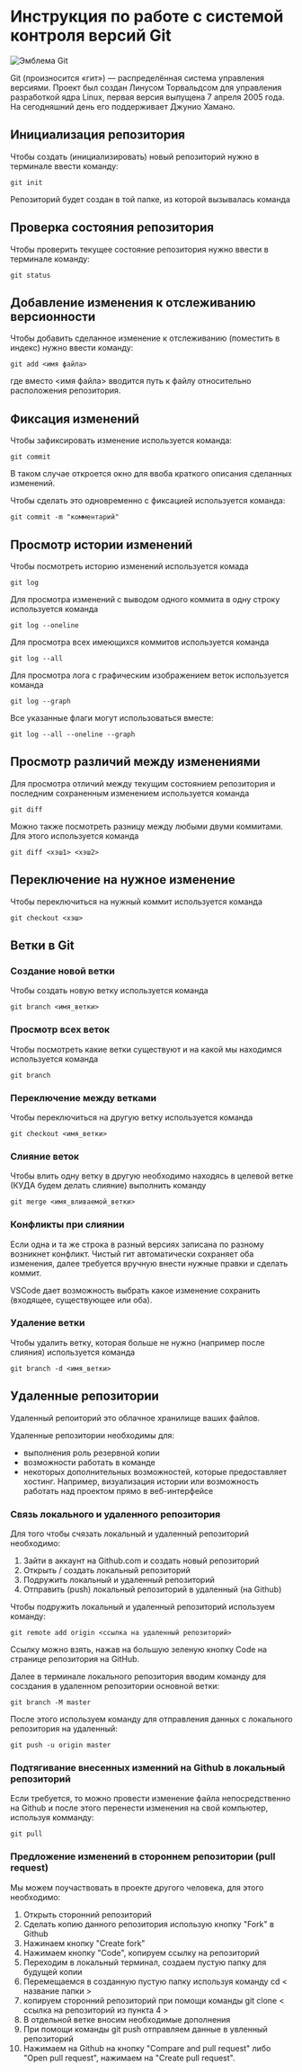 # **Инструкция по работе с системой контроля версий Git**

![Эмблема Git](git.jpg)

Git (произносится «гит») — распределённая система управления версиями. Проект был создан Линусом Торвальдсом для управления разработкой ядра Linux, первая версия выпущена 7 апреля 2005 года. На сегодняшний день его поддерживает Джунио Хамано.

## Инициализация репозитория

Чтобы создать (инициализировать) новый репозиторий нужно в терминале ввести команду:

    git init

Репозиторий будет создан в той папке, из которой вызывалась команда

## Проверка состояния репозитория

Чтобы проверить текущее состояние репозитория нужно ввести в терминале команду:

    git status

## Добавление изменения к отслеживанию версионности

Чтобы добавить сделанное изменение к отслеживанию (поместить в индекс) нужно ввести команду:

    git add <имя файла>

где вместо <имя файла> вводится путь к файлу относительно расположения репозитория.

## Фиксация изменений

Чтобы зафиксировать изменение используется команда:

    git commit

В таком случае откроется окно для ввоба краткого описания сделанных изменений.

Чтобы сделать это одновременно с фиксацией используется команда:

    git commit -m "комментарий"

## Просмотр истории изменений

Чтобы посмотреть историю изменений используется комада

    git log

Для просмотра изменений с выводом одного коммита в одну строку используется команда

    git log --oneline

Для просмотра всех имеющихся коммитов используется команда

    git log --all

Для просмотра лога с графическим изображением веток используется команда

    git log --graph

Все указанные флаги могут использоваться вместе:

    git log --all --oneline --graph

## Просмотр различий между изменениями

Для просмотра отличий между текущим состоянием репозитория и последним сохраненным изменением используется команда

    git diff

Можно также посмотреть разницу между любыми двуми коммитами. Для этого используется команда

    git diff <хэш1> <хэш2>

## Переключение на нужное изменение

Чтобы переключиться на нужный коммит используется команда

    git checkout <хэш>

## Ветки в Git

### Создание новой ветки

Чтобы создать новую ветку используется команда

    git branch <имя_ветки>

### Просмотр всех веток

Чтобы посмотреть какие ветки существуют и на какой мы находимся используется команда

    git branch

### Переключение между ветками

Чтобы переключиться на другую ветку используется команда

    git checkout <имя_ветки>

### Слияние веток

Чтобы влить одну ветку в другую необходимо находясь в целевой ветке (КУДА будем делать слияние) выполнить команду

    git merge <имя_вливаемой_ветки>

### Конфликты при слиянии

Если одна и та же строка в разный версиях записана по разному возникнет конфликт.
Чистый гит автоматически сохраняет оба изменения, далее требуется вручную внести нужные правки и сделать коммит.

VSСode дает возможность выбрать какое изменение сохранить (входящее, существующее или оба).

### Удаление ветки

Чтобы удалить ветку, которая больше не нужно (например после слияния) используется команда

    git branch -d <имя_ветки>

## Удаленные репозитории

Удаленный репоиторий это облачное хранилище ваших файлов.

Удаленные репозитории необходимы для:

* выполнения роль резервной копии
* возможности работать в команде
* некоторых дополнительных возможностей, которые предоставляет хостинг. Например, визуализация истории или возможность работать над проектом прямо в веб-интерфейсе

### Связь локального и удаленного репозитория

Для того чтобы счязать локальный и удаленный репозиторий необходимо:

1. Зайти в аккаунт на Github.com и создать новый репозиторий
2. Открыть / создать локальный репозиторий
3. Подружить локальный и удаленный репозиторий
4. Отправить (push) локальный репозиторий в удаленный (на Github)

Чтобы подружить локальный и удаленный репозиторий используем команду: 
    
    git remote add origin <ссылка на удаленный репозиторий> 

Ссылку можно взять, нажав на большую зеленую кнопку Code на странице репозитория на GitHub.

Далее в терминале локального репозитория вводим команду для сосздания в удаленном репозитории основной ветки:

    git branch -M master

После этого используем команду для отправления данных с локального репозитория на удаленный:

    git push -u origin master

### Подтягивание внесенных изменний на Github в локальный репозиторий

Если требуется, то можно провести изменение файла непосредственно на Github и после этого перенести изменения на свой компьютер, используя комманду: 

    git pull

### Предложение изменений в стороннем репозитории (pull request)

Мы можем поучаствовать в проекте другого человека, для этого необходимо:

1. Открыть сторонний репозиторий
2. Сделать копию данного репозитория использую кнопку "Fork" в Github
3. Нажинаем кнопку "Create fork"
4. Нажимаем кнопку "Code", копируем ссылку на репозиторий
5. Переходим в локальный терминал, создаем пустую папку для будущей копии
6. Перемещаемся в созданную пустую папку используя команду cd < название папки >
7. копируем сторонний репозиторий при помощи команды git clone < ссылка на репозиторий из пункта 4 > 
8. В отдельной ветке вносим необходимые дополнения
9. При помощи команды git push отправляем данные в увленный репозиторий
10. Нажимаем на Github на кнопку "Compare and pull request" либо "Open pull request", нажимаем на "Create pull request".